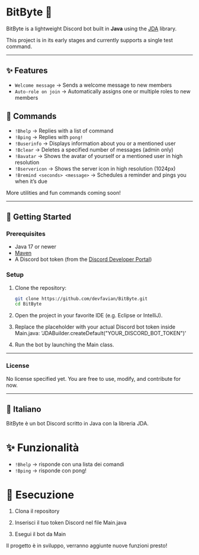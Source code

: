 # BitByte 🤖

BitByte is a lightweight Discord bot built in **Java** using the [JDA](https://github.com/DV8FromTheWorld/JDA) library.

This project is in its early stages and currently supports a single test command.

---

## ✨ Features

- `Welcome message` → Sends a welcome message to new members
- `Auto-role on join` → Automatically assigns one or multiple roles to new members

## 📜 Commands

- `!Bhelp` → Replies with a list of command
- `!Bping` → Replies with `pong!`
- `!Buserinfo` → Displays information about you or a mentioned user
- `!Bclear` → Deletes a specified number of messages (admin only)
- `!Bavatar` → Shows the avatar of yourself or a mentioned user in high resolution
- `!Bservericon` → Shows the server icon in high resolution (1024px)
- `!Bremind <seconds> <message>` → Schedules a reminder and pings you when it’s due

More utilities and fun commands coming soon!

---

## 🚀 Getting Started

### Prerequisites

- Java 17 or newer
- [Maven](https://maven.apache.org/)
- A Discord bot token (from the [Discord Developer Portal](https://discord.com/developers/applications))

### Setup

1. Clone the repository:
   ```bash
   git clone https://github.com/devfavian/BitByte.git
   cd BitByte

2. Open the project in your favorite IDE (e.g. Eclipse or IntelliJ).

3. Replace the placeholder with your actual Discord bot token inside Main.java:
   'JDABuilder.createDefault("YOUR_DISCORD_BOT_TOKEN")'

4. Run the bot by launching the Main class.


---
### License

No license specified yet. You are free to use, modify, and contribute for now.




---
## 🎯 Italiano

BitByte è un bot Discord scritto in Java con la libreria JDA.

# ✨ Funzionalità

- `!Bhelp` → risponde con una lista dei comandi
- `!Bping` → risponde con pong!

# 🚀 Esecuzione

1. Clona il repository

2. Inserisci il tuo token Discord nel file Main.java

3. Esegui il bot da Main

Il progetto è in sviluppo, verranno aggiunte nuove funzioni presto!